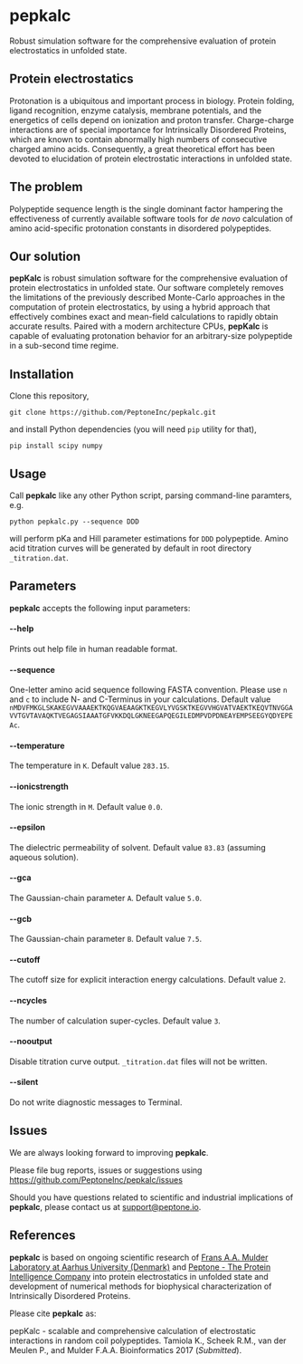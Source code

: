 # pepkalc
Robust simulation software for the comprehensive evaluation of protein electrostatics in unfolded state.

## Protein electrostatics
Protonation is a ubiquitous and important process in biology. Protein folding, ligand recognition, enzyme catalysis, membrane potentials, and the energetics of cells depend on ionization and proton transfer. Charge-charge interactions are of special importance for Intrinsically Disordered Proteins, which are known to contain abnormally high numbers of consecutive charged amino acids. Consequently, a great theoretical effort has been devoted to elucidation of protein electrostatic interactions in unfolded state.

## The problem
Polypeptide sequence length is the single dominant factor hampering the effectiveness of currently available software tools for _de novo_ calculation of amino acid-specific protonation constants in disordered polypeptides.

## Our solution
**pepKalc** is robust simulation software for the comprehensive evaluation of protein electrostatics in unfolded state. Our software completely removes the limitations of the previously described Monte-Carlo approaches in the computation of protein electrostatics, by using a hybrid approach that effectively combines exact and mean-field calculations to rapidly obtain accurate results. Paired with a modern architecture CPUs, **pepKalc** is capable of evaluating protonation behavior for an arbitrary-size polypeptide in a sub-second time regime.

## Installation
Clone this repository,
```
git clone https://github.com/PeptoneInc/pepkalc.git
```
and install Python dependencies (you will need `pip` utility for that),
```
pip install scipy numpy
```

## Usage
Call **pepkalc** like any other Python script, parsing command-line paramters, e.g.
```
python pepkalc.py --sequence DDD
```
will perform pKa and Hill parameter estimations for `DDD` polypeptide. Amino acid titration curves will be generated by default in root directory `_titration.dat`.

## Parameters
**pepkalc** accepts the following input parameters:

#### --help
Prints out help file in human readable format.

#### --sequence
One-letter amino acid sequence following FASTA convention. Please use `n` and `c` to include N- and C-Terminus in your calculations. Default value `nMDVFMKGLSKAKEGVVAAAEKTKQGVAEAAGKTKEGVLYVGSKTKEGVVHGVATVAEKTKEQVTNVGGAVVTGVTAVAQKTVEGAGSIAAATGFVKKDQLGKNEEGAPQEGILEDMPVDPDNEAYEMPSEEGYQDYEPEAc`.

#### --temperature
The temperature in `K`. Default value `283.15`.

#### --ionicstrength
The ionic strength in `M`. Default value `0.0`.

#### --epsilon
The dielectric permeability of solvent. Default value `83.83` (assuming aqueous solution).

#### --gca
The Gaussian-chain parameter `A`. Default value `5.0`.

#### --gcb
The Gaussian-chain parameter `B`. Default value `7.5`.

#### --cutoff
The cutoff size for explicit interaction energy calculations. Default value `2`.  

#### --ncycles
The number of calculation super-cycles. Default value `3`.

#### --nooutput
Disable titration curve output. `_titration.dat` files will not be written.

#### --silent
Do not write diagnostic messages to Terminal.

## Issues
We are always looking forward to improving **pepkalc**.

Please file bug reports, issues or suggestions using https://github.com/PeptoneInc/pepkalc/issues

Should you have questions related to scientific and industrial implications of **pepkalc**, please contact us at support@peptone.io.

## References
**pepkalc** is based on ongoing scientific research of [Frans A.A. Mulder Laboratory at Aarhus University (Denmark)](http://inano.au.dk/about/research-groups/laboratory-for-biomolecular-nmr-spectroscopy/) and [Peptone - The Protein Intelligence Company](https://peptone.io) into protein electrostatics in unfolded state and development of numerical methods for biophysical characterization of Intrinsically Disordered Proteins.

Please cite **pepkalc** as:

pepKalc - scalable and comprehensive calculation of electrostatic interactions in random coil polypeptides. Tamiola K., Scheek R.M., van der Meulen P., and Mulder F.A.A. Bioinformatics 2017 (_Submitted_).
